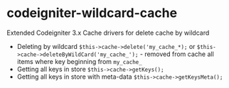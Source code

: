 # codeigniter-wildcard-cache
Extended Codeigniter 3.x Cache drivers for delete cache by wildcard

* Deleting by wildcard `$this->cache->delete('my_cache_*);` or `$this->cache->deleteByWildCard('my_cache_');` - removed from cache all items where key beginning from `my_cache_`
* Getting all keys in store `$this->cache->getKeys();`
* Getting all keys in store with meta-data `$this->cache->getKeysMeta();`